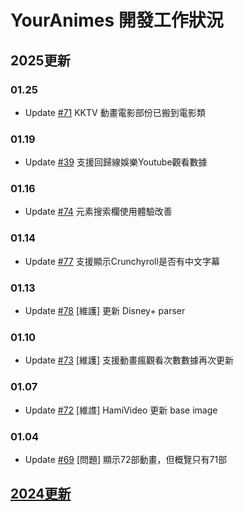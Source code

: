 # YourAnimes 開發工作狀況

## 2025更新
### 01.25
* Update [#71](/../../issues/71) KKTV 動畫電影部份已搬到電影類

### 01.19
* Update [#39](/../../issues/39) 支援回歸線娛樂Youtube觀看數據
 
### 01.16
* Update [#74](/../../issues/74) 元素搜索欄使用體驗改善

### 01.14
* Update [#77](/../../issues/77) 支援顯示Crunchyroll是否有中文字幕

### 01.13
* Update [#78](/../../issues/78) [維護] 更新 Disney+ parser 

### 01.10
* Update [#73](/../../issues/73) [維護] 支援動畫瘋觀看次數數據再次更新

### 01.07
* Update [#72](/../../issues/72) [維謢] HamiVideo 更新 base image

### 01.04
* Update [#69](/../../issues/69) [問題] 顯示72部動畫，但概覽只有71部

  
## [2024更新](2024README.md)
